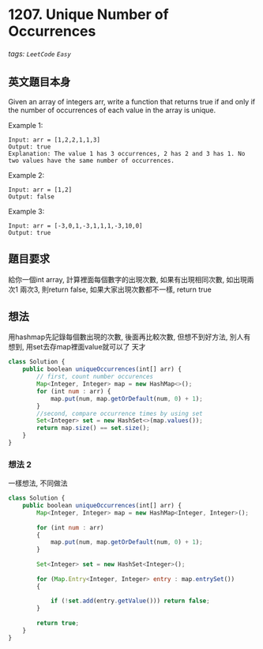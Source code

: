 # 1207. Unique Number of Occurrences
###### tags: `LeetCode` `Easy`

## 英文題目本身
Given an array of integers arr, write a function that returns true if and only if the number of occurrences of each value in the array is unique.

 

Example 1:
```
Input: arr = [1,2,2,1,1,3]
Output: true
Explanation: The value 1 has 3 occurrences, 2 has 2 and 3 has 1. No two values have the same number of occurrences.
```
Example 2:
```
Input: arr = [1,2]
Output: false
```
Example 3:
```
Input: arr = [-3,0,1,-3,1,1,1,-3,10,0]
Output: true
```
## 題目要求
給你一個int array, 計算裡面每個數字的出現次數, 如果有出現相同次數, 如出現兩次1  兩次3, 則return false, 如果大家出現次數都不一樣, return true
## 想法
用hashmap先記錄每個數出現的次數, 後面再比較次數, 但想不到好方法, 別人有想到, 用set去存map裡面value就可以了   天才

```javascript
class Solution {
    public boolean uniqueOccurrences(int[] arr) {
        // first, count number occurences
        Map<Integer, Integer> map = new HashMap<>();
        for (int num : arr) {
            map.put(num, map.getOrDefault(num, 0) + 1);
        }
        //second, compare occurrence times by using set
        Set<Integer> set = new HashSet<>(map.values());
        return map.size() == set.size();
    }
}
```

### 想法 2
一樣想法, 不同做法
```javascript
class Solution {
    public boolean uniqueOccurrences(int[] arr) {
        Map<Integer, Integer> map = new HashMap<Integer, Integer>();
        
        for (int num : arr)
        {
            map.put(num, map.getOrDefault(num, 0) + 1);
        }
        
        Set<Integer> set = new HashSet<Integer>();
        
        for (Map.Entry<Integer, Integer> entry : map.entrySet())
        {
            
            if (!set.add(entry.getValue())) return false;
        }
        
        return true;
    }
}
```